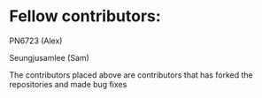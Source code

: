 # Fellow contributors:

PN6723 (Alex)

Seungjusamlee (Sam)

The contributors placed above are contributors that has forked the repositories and made bug fixes
